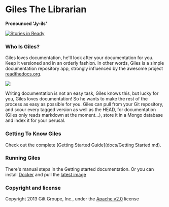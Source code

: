 # Giles The Librarian

**Pronounced 'Jy-ils'**

[![Stories in Ready](https://badge.waffle.io/grahamar/Giles.png?label=ready)](https://waffle.io/grahamar/Giles)

### Who Is Giles?
Giles loves documentation, he'll look after your documentation for you. Keep it versioned and in an orderly fashion.
In other words, Giles is a simple documentation repository app, strongly influenced by the awesome project
[readthedocs.org](https://github.com/rtfd/readthedocs.org).

![](http://i.imgur.com/nsY5GyA.gif)

Writing documentation is not an easy task, Giles knows this, but lucky for you, Giles loves documentation! So he wants
to make the rest of the process as easy as possible for you. Giles can pull from your Git repository, and scour every
tagged version as well as the HEAD, for documentation (Giles only reads markdown at the moment...), store it in a Mongo
database and index it for your perusal.

### Getting To Know Giles

Check out the complete [Getting Started Guide](docs/Getting Started.md).

### Running Giles

There's manual steps in the Getting started documentation.
Or you can install [Docker](http://www.docker.io/) and pull the [latest image](https://index.docker.io/u/grahamar/giles/)

### Copyright and license

Copyright 2013 Gilt Groupe, Inc., under the [Apache v2.0](LICENSE) license
